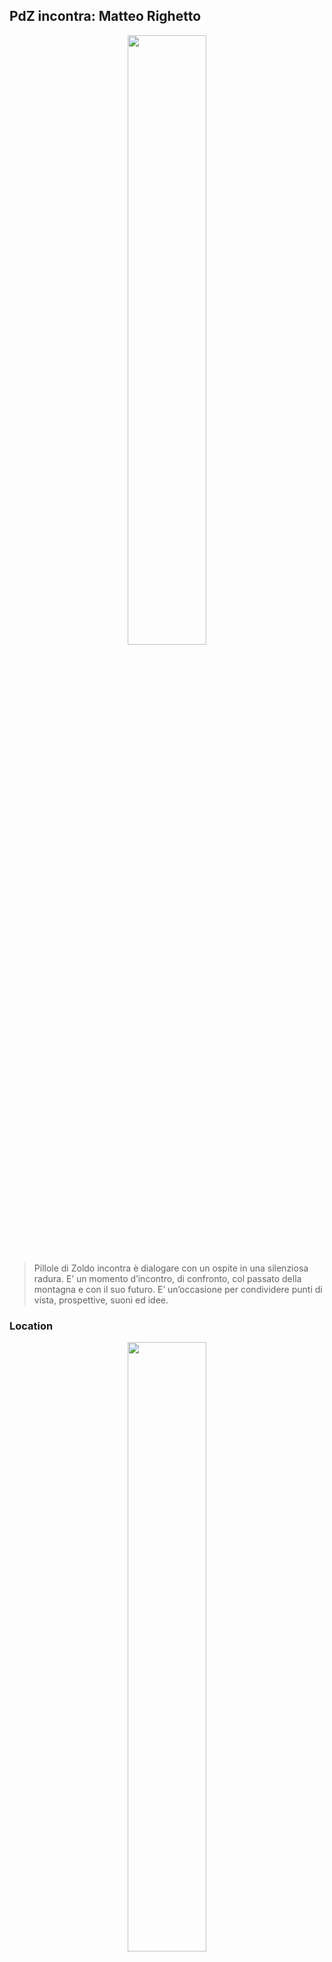 ## PdZ incontra: Matteo Righetto

<p align="center">
    <img width="50%" src="./IMG_0169.JPG"/>
</p>

>Pillole di Zoldo incontra è dialogare con un ospite in una silenziosa radura. E’ un momento d’incontro, di confronto, col passato della montagna e con il suo futuro. E’ un’occasione per condividere punti di vista, prospettive, suoni ed idee.


### Location

<p align="center">
    <img width="50%" src="./IMG_4030.JPG"/>
</p>

La Val di Zoldo è rimasta fuori dal greto del torrente del turismo di massa. Questo ne ha preservato quasi intatto il legame con la tradizione. È un mugo solitario tra le rocce di un ghiaione, il gorgoglìo di un ruscello nel cuore del bosco.
Il vento della modernità qui non ha levigato la spigolosa affumicata scorza dei tabià, le fontane centenarie in stretti vicoli di pietra. È un laboratorio di raccolta di dettagli, scenario di storie sbiadite ma mai realmente morte.
Spesso si tende a guardare al futuro con timore ed incertezza. Eppure gli alberi che si slanciano più in alto sono anche quelli con le radici avvinghiate più a fondo al suolo. Il Mas de Sabe respira ricordi, ha un battito vitale tutto suo, e sembra l’orologio attorno al quale ruotano come pianeti gli elementi naturali che lo circondano.
Un edificio testimone del passato che sta per imbarcarsi in un nuovo viaggio, ancora una volta precursore dell’avanzare del tempo, quasi sentisse la responsabilità di guidare la Valle verso nuovi orizzonti.


### Temi

Quale futuro aspetta la montagna? Rispondere a questo quesito è molto difficile, e il farlo presuppone dialogo, fantasia, sogni e paure. 
L’obiettivo di Pillole di Zoldo incontra è quello di entrare a fondo nell’intimità della montagna, nel rapporto silenzioso che ognuno instaura con lei. Di capire il valore dei ricordi, dei luoghi abbandonati, di tutti quegli importantissimi dettagli insignificanti che rendono un posto unico. Delineare il valore del recupero, della cultura e delle tradizioni. Della lentezza in un mondo che corre veloce.
Altri valori invece sono un punto fermo ed indiscusso, come l’ecosostenibilità. L’intero evento sarà il più possibile ecosostenibile: non si raggiungerà Costa (il punto di partenza della passeggiata) in auto, ma con una navetta o a piedi. Ci si sdraierà nel prato, e se si dovessero produrre rifiuti saranno presenti contenitori per la raccolta differenziata.


### L’ospite

Il protagonista del dialogo, con cui esploreremo i temi dei suoi libri profondamente legati alla montagna e proveremo ad immaginare un futuro per essa, è Matteo Righetto. 

Matteo Righetto ha esordito con Savana Padana (TEA, 2012), seguito dai romanzi La pelle dell’orso (Guanda, 2013), da cui è stato tratto un film con Marco Paolini, Apri gli occhi (TEA, 2016, vincitore del Premio della Montagna Cortina d’Ampezzo), Dove porta la neve (TEA, 2017) e I prati dopo di noi (Feltrinelli, 2020).
Per Mondadori ha scritto la trilogia Senza Patria – che comprende i romanzi L’anima della frontiera (2017), L’ultima patria (2018), La terra promessa (2019) – e, insieme a Mauro Corona, Il passo del vento (2019).
La sua trilogia è diventata un caso letterario internazionale con traduzioni in molti Paesi, tra cui Stati Uniti, Gran Bretagna, Canada, Australia, Germania, Olanda.
Per il Teatro Stabile del Veneto ha scritto Da qui alla Luna, portato in scena da Andrea Pennacchi e L'anno dei sette inverni, finalista in diversi festival cinematografici internazionali dedicati alla montagna.
Nel 2019 ha ricevuto il Premio Internazionale Dolomiti UNESCO.

<p align="center">
    <img width="50%" src="./videorighetto.jpg" href="https://www.youtube.com/watch?v=kWWyrJryFl8&t=18s"/>
</p>




